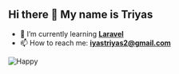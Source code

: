 ## Hi there 👋 My name is Triyas

<!--
**TriyasDev/TriyasDev** is a ✨ _special_ ✨ repository because its `README.md` (this file) appears on your GitHub profile.
 
Here are some ideas to get you started:

- 🔭 I’m currently working on ...
- 🌱 I’m currently learning ...
- 👯 I’m looking to collaborate on ...
- 🤔 I’m looking for help with ...
- 💬 Ask me about ...
- 📫 How to reach me: ...
- 😄 Pronouns: ...
- ⚡ Fun fact: ...
-->
- 🌱 I’m currently learning [**Laravel**](https://Laravel.com)
- 📫 How to reach me: **iyastriyas2@gmail.com**

![Happy](https://media0.giphy.com/media/v1.Y2lkPTc5MGI3NjExZjZ1cXUweGZzaHF3NWtsazI2Z2xxNHJzZHVhbHl0MTVvOG1mYmlhYyZlcD12MV9pbnRlcm5hbF9naWZfYnlfaWQmY3Q9Zw/3ndAvMC5LFPNMCzq7m/giphy.gif)